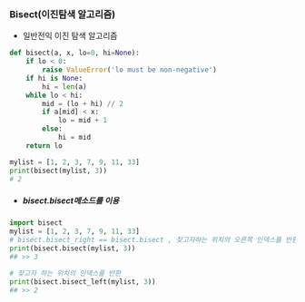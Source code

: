 ### Bisect(이진탐색 알고리즘)

- 일반전익 이진 탐색 알고리즘

```python
def bisect(a, x, lo=0, hi=None):
    if lo < 0:
        raise ValueError('lo must be non-negative')
    if hi is None:
        hi = len(a)
    while lo < hi:
        mid = (lo + hi) // 2
        if a[mid] < x:
            lo = mid + 1
        else:
            hi = mid
    return lo

mylist = [1, 2, 3, 7, 9, 11, 33]
print(bisect(mylist, 3))
# 2
```



- ##### bisect.bisect메소드를 이용

```python
import bisect
mylist = [1, 2, 3, 7, 9, 11, 33]
# bisect.bisect_right == bisect.bisect , 찾고자하는 위치의 오른쪽 인덱스를 반환
print(bisect.bisect(mylist, 3))
## >> 3

# 찾고자 하는 위치의 인덱스를 반환
print(bisect.bisect_left(mylist, 3))
## >> 2
```